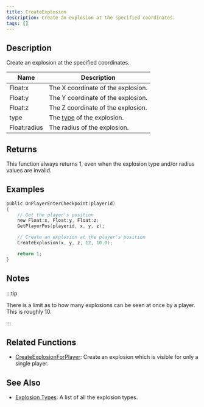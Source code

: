 ```yaml
---
title: CreateExplosion
description: Create an explosion at the specified coordinates.
tags: []
---
```


## Description

Create an explosion at the specified coordinates.

| Name         | Description                                              |
| ------------ | -------------------------------------------------------- |
| Float:x      | The X coordinate of the explosion.                       |
| Float:y      | The Y coordinate of the explosion.                       |
| Float:z      | The Z coordinate of the explosion.                       |
| type         | The [type](../resources/explosionlist) of the explosion. |
| Float:radius | The radius of the explosion.                             |

## Returns

This function always returns 1, even when the explosion type and/or radius values are invalid.

## Examples

```c
public OnPlayerEnterCheckpoint(playerid)
{
    // Get the player's position
    new Float:x, Float:y, Float:z;
    GetPlayerPos(playerid, x, y, z);

    // Create an explosion at the player's position
    CreateExplosion(x, y, z, 12, 10.0);

    return 1;
}
```

## Notes

:::tip

There is a limit as to how many explosions can be seen at once by a player. This is roughly 10.

:::

## Related Functions

- [CreateExplosionForPlayer](CreateExplosionForPlayer): Create an explosion which is visible for only a single player.

## See Also

- [Explosion Types](../resources/explosionlist): A list of all the explosion types.
